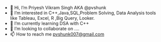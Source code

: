 - 👋 Hi, I’m Priyesh Vikram Singh AKA @pvshunk 
- 👀 I’m interested in C++,Java,SQL,Problem Solving, Data Analysis tools like Tableau, Excel, R ,Big Query, Looker.
- 🌱 I’m currently learning DSA with C++
- 💞️ I’m looking to collaborate on ....
- 📫 How to reach me pvshunk007@gmail.com

<!---
pvshunk/pvshunk is a ✨ special ✨ repository because its `README.md` (this file) appears on your GitHub profile.
You can click the Preview link to take a look at your changes.
--->
